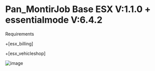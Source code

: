 # Pan_MontirJob Base ESX V:1.1.0 + essentialmode V:6.4.2
Requirements

+[esx_billing]

+[esx_vehicleshop]

![image](https://user-images.githubusercontent.com/89218596/130128376-0930702d-65fb-4668-918f-9d2c790f3664.png)

